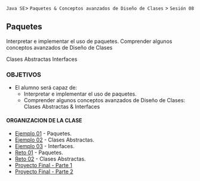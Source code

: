 
`Java SE`> `Paquetes & Conceptos avanzados de Diseño de Clases` > `Sesión 08`

## Paquetes

Interpretar e implementar el uso de paquetes.
Comprender algunos conceptos avanzados de Diseño de Clases

Clases Abstractas
Interfaces

### OBJETIVOS 

<ul>
  <li type= disc> El alumno será capaz de: 
  <ul>
     <li> Interpretar e implementar el uso de paquetes.
     <li> Comprender algunos conceptos avanzados de Diseño de Clases: Clases Abstractas & Interfaces  
  </ul>
</ul>

#### ORGANIZACION DE LA CLASE 

- [Ejemplo 01](Ejemplo-01) - Paquetes.
- [Ejemplo 02](Ejemplo-02) - Clases Abstractas.
- [Ejemplo 03](Ejemplo-03) - Interfaces.
- [Reto 01](Reto-01) - Paquetes.
- [Reto 02](Reto-02) - Clases Abstractas.
- [Proyecto Final - Parte 1](Proyecto-Parte1)
- [Proyecto Final - Parte 2](Proyecto-Parte2)
